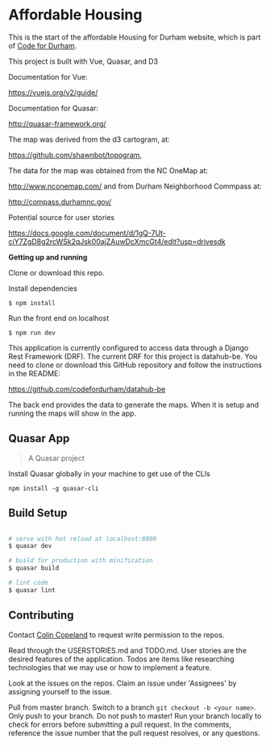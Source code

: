 # Affordable Housing

This is the start of the affordable Housing for Durham website, which is part of [Code for Durham](http://codefordurham.com/).

This project is built with Vue, Quasar, and D3

Documentation for Vue:

https://vuejs.org/v2/guide/

Documentation for Quasar:

http://quasar-framework.org/

The map was derived from the d3 cartogram, at:

https://github.com/shawnbot/topogram,


The data for the map was obtained from the NC OneMap at:

http://www.nconemap.com/ and from Durham Neighborhood Commpass at:

http://compass.durhamnc.gov/

Potential source for user stories

https://docs.google.com/document/d/1gQ-7Ut-ciY7ZgD8g2rcWSk2qJsk00ajZAuwDcXmcGt4/edit?usp=drivesdk

**Getting up and running**

Clone or download this repo.

Install dependencies
```
$ npm install
```
Run the front end on localhost
```
$ npm run dev
```

This application is currently configured to access data through a Django Rest Framework (DRF). The current DRF for this project is datahub-be. You need to clone or download this GitHub repository and follow the instructions in the README:

https://github.com/codefordurham/datahub-be

The back end provides the data to generate the maps. When it is setup and running the maps will show in the app.

## Quasar App

> A Quasar project

Install Quasar globally in your machine to get use of the CLIs
```
npm install -g quasar-cli
```

## Build Setup

``` bash

# serve with hot reload at localhost:8080
$ quasar dev

# build for production with minification
$ quasar build

# lint code
$ quasar lint
```

## Contributing
Contact [Colin Copeland](https://github.com/copelco) to request write permission to the repos.

Read through the USERSTORIES.md and TODO.md. User stories are the desired features of the application. Todos are items like researching technologies that we may use or how to implement a feature.

Look at the issues on the repos. Claim an issue under 'Assignees' by assigning yourself to the issue.

Pull from master branch. Switch to a branch `git checkout -b <your name>`. Only push to your branch. Do not push to master! Run your branch locally to check for errors before submitting a pull request. In the comments, reference the issue number that the pull request resolves, or any questions.
